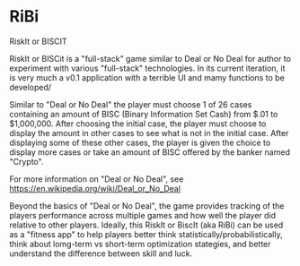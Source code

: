 # RiBi
RiskIt or BISCIT

RiskIt or BISCit is a "full-stack" game similar to Deal or No Deal for author to experiment with various "full-stack" technologies.   In its current iteration, it is very much a v0.1 application with a terrible UI and mamy functions to be developed/ 

Similar to "Deal or No Deal" the player must choose 1 of 26 cases containing an amount of BISC (Binary Information Set Cash) from $.01 to $1,000,000.   After choosing the initial case, the player must choose to display the amount in other cases to see what is not in the initial case.   After displaying some of these other cases, the player is given the choice to display more cases or take an amount of BISC offered by the banker named "Crypto".

For more information on "Deal or No Deal", see https://en.wikipedia.org/wiki/Deal_or_No_Deal

Beyond the basics of "Deal or No Deal", the game provides tracking of the players performance across multiple games and how well the player did relative to other players.   Ideally, this RiskIt or BiscIt (aka RiBi) can be used as a "fitness app" to help players better think statistically/probabilistically, think about lomg-term vs short-term optimization stategies, and better understand the difference between skill and luck.
